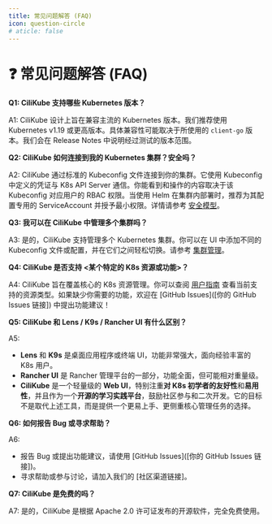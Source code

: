 ```yaml
---
title: 常见问题解答 (FAQ)
icon: question-circle
# aticle: false
---
```


# ❓ 常见问题解答 (FAQ)

**Q1: CiliKube 支持哪些 Kubernetes 版本？**

A1: CiliKube 设计上旨在兼容主流的 Kubernetes 版本。我们推荐使用 Kubernetes v1.19 或更高版本。具体兼容性可能取决于所使用的 `client-go` 版本。我们会在 Release Notes 中说明经过测试的版本范围。

**Q2: CiliKube 如何连接到我的 Kubernetes 集群？安全吗？**

A2: CiliKube 通过标准的 Kubeconfig 文件连接到你的集群。它使用 Kubeconfig 中定义的凭证与 K8s API Server 通信。你能看到和操作的内容取决于该 Kubeconfig 对应用户的 RBAC 权限。当使用 Helm 在集群内部署时，推荐为其配置专用的 ServiceAccount 并授予最小权限。详情请参考 [安全模型](./guide/concepts/security-model.md)。

**Q3: 我可以在 CiliKube 中管理多个集群吗？**

A3: 是的，CiliKube 支持管理多个 Kubernetes 集群。你可以在 UI 中添加不同的 Kubeconfig 文件或配置，并在它们之间轻松切换。请参考 [集群管理](./guide/user-guide/cluster-management.md)。

**Q4: CiliKube 是否支持 <某个特定的 K8s 资源或功能>？**

A4: CiliKube 旨在覆盖核心的 K8s 资源管理。你可以查阅 [用户指南](./guide/user-guide/) 查看当前支持的资源类型。如果缺少你需要的功能，欢迎在 [GitHub Issues]([你的 GitHub Issues 链接]) 中提出功能建议！

**Q5: CiliKube 和 Lens / K9s / Rancher UI 有什么区别？**

A5:
*   **Lens** 和 **K9s** 是桌面应用程序或终端 UI，功能非常强大，面向经验丰富的 K8s 用户。
*   **Rancher UI** 是 Rancher 管理平台的一部分，功能全面，但可能相对重量级。
*   **CiliKube** 是一个轻量级的 **Web UI**，特别注重**对 K8s 初学者的友好性**和**易用性**，并且作为一个**开源的学习实践平台**，鼓励社区参与和二次开发。它的目标不是取代上述工具，而是提供一个更易上手、更侧重核心管理任务的选择。

**Q6: 如何报告 Bug 或寻求帮助？**

A6:
*   报告 Bug 或提出功能建议，请使用 [GitHub Issues]([你的 GitHub Issues 链接])。
*   寻求帮助或参与讨论，请加入我们的 [社区渠道链接]。

**Q7: CiliKube 是免费的吗？**

A7: 是的，CiliKube 是根据 Apache 2.0 许可证发布的开源软件，完全免费使用。

